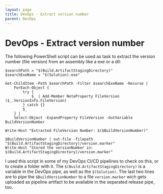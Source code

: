 ```yaml
---
layout: page
title: DevOps - Extract version number
parent: DevOps
---
```


# DevOps - Extract version number

The following PowerShell script can be used as task to extract the version number (file version) from an assembly like a exe or a dll:

```shell
$searchPath = "$(Build.ArtifactStagingDirectory)"
$searchExeName = "$(Solution).exe"

Get-ChildItem -Path $searchPath -Filter $searchExeName -Recurse |
    ForEach-Object {
        try {
            $_ | Add-Member NoteProperty FileVersion ($_.VersionInfo.FileVersion)
        } catch {}
        $_
    } |
    Select-Object -ExpandProperty FileVersion -OutVariable BuildVersionNumber

Write-Host "Extracted FileVersion Number: $($BuildVersionNumber)"

$BuildVersionNumber | out-file -filepath "$(Build.ArtifactStagingDirectory)/version.marker"
Write-Host "Stored the versionNumber in: $(Build.ArtifactStagingDirectory)/version.marker"
```

I used this script in some of my DevOps CI/CD pipelines to check on this, or to create a folder with it.
The `$(Build.ArtifactStagingDirectory)` is a variable in the DevOps pipe, as well as the `$(Solution)`. 
The last two lines are to pipe the `$BuildVersionNumber` to a file `version.marker` wich gets uploaded as pipeline artifact to be available in the separated release pipe, too.